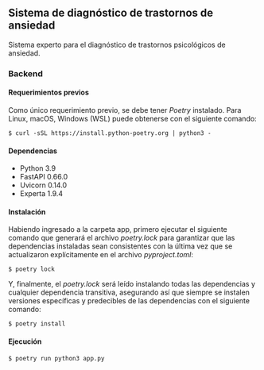 ## Sistema de diagnóstico de trastornos de ansiedad

Sistema experto para el diagnóstico de trastornos psicológicos de ansiedad.


### Backend

#### Requerimientos previos

Como único requerimiento previo, se debe tener *Poetry* instalado.
Para Linux, macOS, Windows (WSL) puede obtenerse con el siguiente comando:

```$ curl -sSL https://install.python-poetry.org | python3 -```

#### Dependencias

- Python 3.9
- FastAPI 0.66.0
- Uvicorn 0.14.0
- Experta 1.9.4

#### Instalación

Habiendo ingresado a la carpeta app, primero ejecutar el siguiente comando que generará el archivo *poetry.lock* para garantizar que las dependencias instaladas sean consistentes con la última vez que se actualizaron explícitamente en el archivo *pyproject.toml*:

```$ poetry lock```

Y, finalmente, el *poetry.lock* será leído instalando todas las dependencias y cualquier dependencia transitiva, asegurando así que siempre se instalen versiones específicas y predecibles de las dependencias con el siguiente comando:

```$ poetry install```

#### Ejecución

```$ poetry run python3 app.py```
